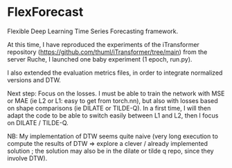 # FlexForecast

Flexible Deep Learning Time Series Forecasting framework.

At this time, I have reproduced the experiments of the iTransformer repository (https://github.com/thuml/iTransformer/tree/main) from the server Ruche, I launched one baby experiment (1 epoch, run.py). 

I also extended the evaluation metrics files, in order to integrate normalized versions and DTW.

Next step: Focus on the losses. I must be able to train the network with MSE or MAE (ie L2 or L1: easy to get from torch.nn), but also with losses based on shape comparisons (ie DILATE or TILDE-Q). In a first time, I will then adapt the code to be able to switch easily between L1 and L2, then I focus on DILATE / TILDE-Q.

NB: My implementation of DTW seems quite naive (very long execution to compute the results of DTW => explore a clever / already implemented solution ; the solution may also be in the dilate or tilde q repo, since they involve DTW).
